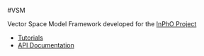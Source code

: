 #VSM

Vector Space Model Framework developed for the [InPhO Project](https://inpho.cogs.indiana.edu/)

* [Tutorials](http://inpho.github.io/vsm/)
* [API Documentation](https://vsm.readthedocs.org/en/latest/)
